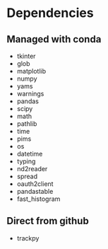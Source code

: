 # Dependencies
## Managed with conda
- tkinter
- glob
- matplotlib
- numpy
- yams
- warnings
- pandas
- scipy
- math
- pathlib
- time
- pims
- os
- datetime
- typing
- nd2reader
- spread
- oauth2client
- pandastable
- fast_histogram

## Direct from github
- trackpy
